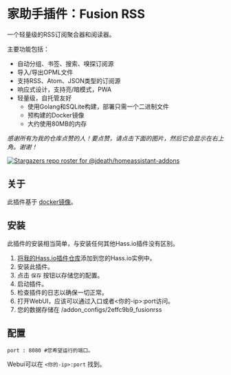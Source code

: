 # 家助手插件：Fusion RSS

一个轻量级的RSS订阅聚合器和阅读器。

主要功能包括：

- 自动分组、书签、搜索、嗅探订阅源
- 导入/导出OPML文件
- 支持RSS、Atom、JSON类型的订阅源
- 响应式设计，支持亮/暗模式，PWA
- 轻量级，自托管友好
  - 使用Golang和SQLite构建，部署只需一个二进制文件
  - 预构建的Docker镜像
  - 大约使用80MB的内存
  
_感谢所有为我的仓库点赞的人！要点赞，请点击下面的图片，然后它会显示在右上角。谢谢！_

[![Stargazers repo roster for @jdeath/homeassistant-addons](https://reporoster.com/stars/jdeath/homeassistant-addons)](https://github.com/jdeath/homeassistant-addons/stargazers)

## 关于

此插件基于 [docker镜像](https://github.com/0x2E/fusion)。

## 安装

此插件的安装相当简单，与安装任何其他Hass.io插件没有区别。

1. [将我的Hass.io插件仓库][repository]添加到您的Hass.io实例中。
1. 安装此插件。
1. 点击 `保存` 按钮以存储您的配置。
1. 启动插件。
1. 检查插件的日志以确保一切正常。
1. 打开WebUI，应该可以通过入口或者<你的-ip>:port访问。
1. 您的数据存储在 /addon_configs/2effc9b9_fusionrss

## 配置

```
port : 8080 #您希望运行的端口。
```

Webui可以在 `<你的-ip>:port` 找到。

[repository]: https://github.com/jdeath/homeassistant-addons